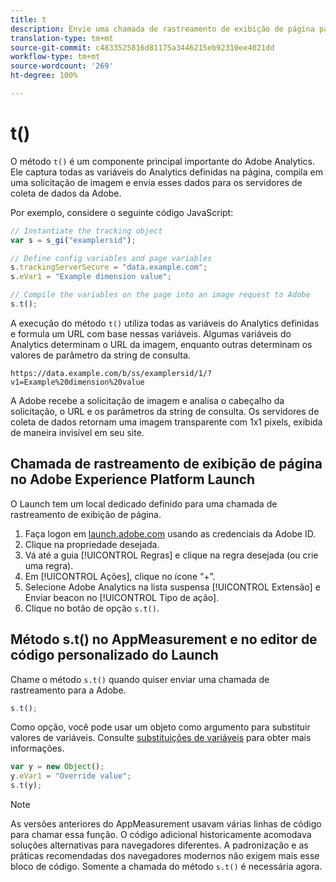 ```yaml
---
title: t
description: Envie uma chamada de rastreamento de exibição de página para a Adobe.
translation-type: tm+mt
source-git-commit: c4833525816d81175a3446215eb92310ee4021dd
workflow-type: tm+mt
source-wordcount: '269'
ht-degree: 100%

---
```



# t()

O método `t()` é um componente principal importante do Adobe Analytics. Ele captura todas as variáveis do Analytics definidas na página, compila em uma solicitação de imagem e envia esses dados para os servidores de coleta de dados da Adobe.

Por exemplo, considere o seguinte código JavaScript:

```js
// Instantiate the tracking object
var s = s_gi("examplersid");

// Define config variables and page variables
s.trackingServerSecure = "data.example.com";
s.eVar1 = "Example dimension value";

// Compile the variables on the page into an image request to Adobe
s.t();
```

A execução do método `t()` utiliza todas as variáveis do Analytics definidas e formula um URL com base nessas variáveis. Algumas variáveis do Analytics determinam o URL da imagem, enquanto outras determinam os valores de parâmetro da string de consulta.

```text
https://data.example.com/b/ss/examplersid/1/?v1=Example%20dimension%20value
```

A Adobe recebe a solicitação de imagem e analisa o cabeçalho da solicitação, o URL e os parâmetros da string de consulta. Os servidores de coleta de dados retornam uma imagem transparente com 1x1 pixels, exibida de maneira invisível em seu site.

## Chamada de rastreamento de exibição de página no Adobe Experience Platform Launch

O Launch tem um local dedicado definido para uma chamada de rastreamento de exibição de página.

1. Faça logon em [launch.adobe.com](https://launch.adobe.com) usando as credenciais da Adobe ID.
2. Clique na propriedade desejada.
3. Vá até a guia [!UICONTROL Regras] e clique na regra desejada (ou crie uma regra).
4. Em [!UICONTROL Ações], clique no ícone “+”.
5. Selecione Adobe Analytics na lista suspensa [!UICONTROL Extensão] e Enviar beacon no [!UICONTROL Tipo de ação].
6. Clique no botão de opção `s.t()`.

## Método s.t() no AppMeasurement e no editor de código personalizado do Launch

Chame o método `s.t()` quando quiser enviar uma chamada de rastreamento para a Adobe.

```js
s.t();
```

Como opção, você pode usar um objeto como argumento para substituir valores de variáveis. Consulte [substituições de variáveis](../../js/overrides.md) para obter mais informações.

```js
var y = new Object();
y.eVar1 = "Override value";
s.t(y);
```

>[!NOTE]
>
>As versões anteriores do AppMeasurement usavam várias linhas de código para chamar essa função. O código adicional historicamente acomodava soluções alternativas para navegadores diferentes. A padronização e as práticas recomendadas dos navegadores modernos não exigem mais esse bloco de código. Somente a chamada do método `s.t()` é necessária agora.
